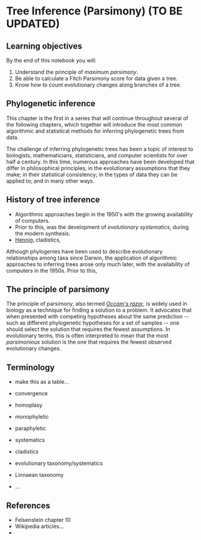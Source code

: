 ---
---

# Tree Inference (Parsimony) (TO BE UPDATED)

<!-- ALL BELOW HERE IS FROM NB [] SAVED AS MARKDOWN. -->
## Learning objectives
By the end of this notebook you will:

1. Understand the principle of *maximum parsimony*.
2. Be able to calculate a Fitch Parsimony score for data given a tree.
3. Know how to count evolutionary changes along branches of a tree.


## Phylogenetic inference
This chapter is the first in a series that will continue throughout several
of the following chapters, which together will introduce the most common
algorithmic and statistical methods for inferring phylogenetic trees from 
data.

The challenge of inferring phylogenetic trees has been a topic of interest 
to biologists, mathematicians, statisticians, and computer scientists for 
over half a century. In this time, numerous approaches have been developed 
that differ in philosophical principles; in the evolutionary assumptions that
they make; in their statistical consistency; in the types of data they
can be applied to; and in many other ways. 


## History of tree inference
- Algorithmic approaches begin in the 1950's with the growing availability 
of computers.
- Prior to this, was the development of *evolutionary systematics*, during the 
modern synthesis. 
- [Hennig], cladistics, 


Although phylogenies have been
used to describe evolutionary relationships among taxa since Darwin, the 
application of algorithmic approaches to inferring trees arose only much 
later, with the availability of computers in the 1950s. Prior to this, 


[Hennig]: https://en.wikipedia.org/wiki/Willi_Hennig


## The principle of parsimony
The principle of parsimony, also termed [*Occam's razor*], is widely used in
biology as a technique for finding a solution to a problem. It advocates
that when presented with competing hypotheses about the same prediction -- 
such as different phylogenetic hypotheses for a set of samples -- one should
select the solution that requires the fewest assumptions. In evolutionary 
terms, this is often interpreted to mean that the most *parsimonious* 
solution is the one that requires the fewest observed evolutionary changes.

[*Occam's razor*]: https://en.wikipedia.org/wiki/Occam's_razor


Terminology
-----------

- make this as a table...

- convergence
- homoplasy
- monophyletic
- paraphyletic
- systematics
- cladistics
- evolutionary taxonomy/systematics
- Linnaean taxonomy
- ...


References
-----------
- Felsenstein chapter 10
- Wikipedia articles...
- 